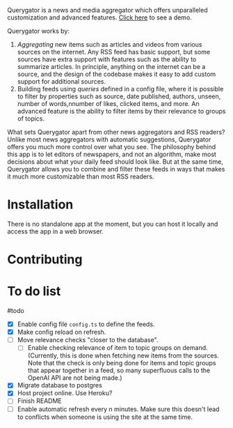 Querygator is a news and media aggregator which offers unparalleled customization and advanced features.
[Click here](https://querygator-c8a6b9c38b54.herokuapp.com/) to see a demo.

Querygator works by:

1. _Aggregating_ new items such as articles and videos from various sources on the internet. Any RSS feed has basic support, but some sources have extra support with features such as the ability to summarize articles. In principle, anything on the internet can be a source, and the design of the codebase makes it easy to add custom support for additional sources.
2. Building feeds using _queries_ defined in a config file, where it is possible to filter by properties such as source, date published, authors, unseen, number of words,nnumber of likes, clicked items, and more. An advanced feature is the ability to filter items by their relevance to groups of topics.

What sets Querygator apart from other news aggregators and RSS readers? Unlike most news aggregators with automatic suggestions, Querygator offers you much more control over what you see. The philosophy behind this app is to let editors of newspapers, and not an algorithm, make most decisions about what your daily feed should look like. But at the same time, Querygator allows you to combine and filter these feeds in ways that makes it much more customizable than most RSS readers.

# Installation

There is no standalone app at the moment, but you can host it locally and access the app in a web browser.

# Contributing

# To do list

#todo

- [x] Enable config file `config.ts` to define the feeds.
- [x] Make config reload on refresh.
- [ ] Move relevance checks "closer to the database".
  - [ ] Enable checking relevance of item to topic groups on demand. (Currently, this is done when fetching new items from the sources. Note that the check is only being done for items and topic groups that appear together in a feed, so many superfluous calls to the OpenAI API are not being made.)
- [x] Migrate database to postgres
- [x] Host project online. Use Heroku?
- [ ] Finish README
- [ ] Enable automatic refresh every n minutes. Make sure this doesn't lead to conflicts when someone is using the site at the same time.
